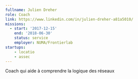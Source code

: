 ```yaml
---
fullname: Julien Dreher
role: Coach
link: https://www.linkedin.com/in/julien-dreher-a81a5010/
missions:
  - start: '2017-12-15'
    end: '2018-06-30'
    status: service
    employer: NUMA/Frontierlab
startups:
    - locatio
    - assec
---
```


Coach qui aide à comprendre la logique des réseaux
